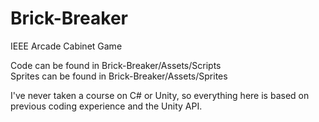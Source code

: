 # Brick-Breaker

IEEE Arcade Cabinet Game

Code can be found in Brick-Breaker/Assets/Scripts                             
Sprites can be found in Brick-Breaker/Assets/Sprites

I've never taken a course on C# or Unity, so everything here is based on previous coding experience and the Unity API.
